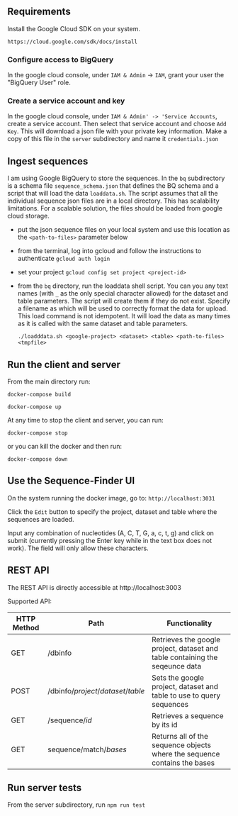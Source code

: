 
## Requirements

Install the Google Cloud SDK on your system.

	https://cloud.google.com/sdk/docs/install

### Configure access to BigQuery

In the google cloud console, under `IAM & Admin` -> `IAM`, grant your user the "BigQuery User" role.

### Create a service account and key

In the google cloud console, under `IAM & Admin' -> 'Service Accounts`, create a service account. Then select that service account and choose `Add Key`. This will download a json file with your private key information. Make a copy of this file in the `server` subdirectory and  name it `credentials.json` 

## Ingest sequences

I am using Google BigQuery to store the sequences. In the `bq` subdirectory is a schema file `sequence_schema.json` that defines the BQ schema and a script that will load the data `loaddata.sh`.
The script assumes that all the individual sequence json files are in a local directory. This has scalability limitations. For a scalable solution, the files should be loaded from google cloud storage. 

- put the json sequence files on your local system and use this location as the `<path-to-files>` parameter below
- from the terminal, log into gcloud and follow the instructions to authenticate
`gcloud auth login`
- set your project `gcloud config set project <project-id>`
- from the `bq` directory, run the loaddata shell script. You can you any text names (with `_` as the only special character allowed) for the dataset and table parameters. The script will create them if they do not exist. Specify a filename as <tmpfile> which will be used to correctly format the data for upload. This load command is not idempotent. It will load the data as many times as it is called with the same dataset and table parameters. 

	`./loadddata.sh <google-project> <dataset> <table> <path-to-files> <tmpfile>`

## Run the client and server
<!--You need to have the google client cli installed before building the running the docker images. Run

`gcloud auth application-default login`
-->
From the main directory run:

`docker-compose build`

`docker-compose up`

At any time to stop the client and server, you can run:

`docker-compose stop`

or you can kill the docker and then run:

`docker-compose down`

## Use the Sequence-Finder UI

On the system running the docker image, go to:
`http://localhost:3031`

Click the `Edit` button to specify the project, dataset and table where the sequences are loaded.

Input any combination of nucleotides (A, C, T, G, a, c, t, g) and click on submit (currently pressing the Enter key while in the text box does not work). The field will only allow these characters.

## REST API
The REST API is directly accessible at http://localhost:3003

Supported API:

HTTP Method | Path | Functionality 
--- | --- | --- 
GET | /dbinfo | Retrieves the google project, dataset and table containing the seqeunce data
POST | /dbinfo/*project*/*dataset*/*table* | Sets the google project, dataset and table to use to query sequences
GET | /sequence/*id* | Retrieves a sequence by its id
GET | sequence/match/*bases* | Returns all of the sequence objects where the sequence contains the bases


## Run server tests

From the server subdirectory, run `npm run test`


